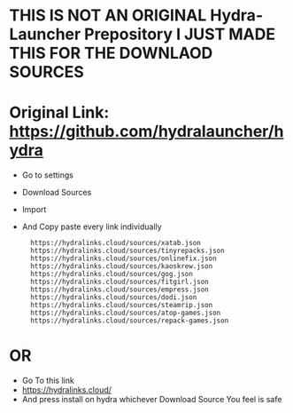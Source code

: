 # THIS IS NOT AN ORIGINAL Hydra-Launcher Prepository I JUST MADE THIS FOR THE DOWNLAOD SOURCES
# Original Link: https://github.com/hydralauncher/hydra

- Go to settings
- Download Sources
- Import
- And Copy paste every link individually

		https://hydralinks.cloud/sources/xatab.json
		https://hydralinks.cloud/sources/tinyrepacks.json
		https://hydralinks.cloud/sources/onlinefix.json
		https://hydralinks.cloud/sources/kaoskrew.json
		https://hydralinks.cloud/sources/gog.json
		https://hydralinks.cloud/sources/fitgirl.json
 		https://hydralinks.cloud/sources/empress.json
		https://hydralinks.cloud/sources/dodi.json
		https://hydralinks.cloud/sources/steamrip.json
		https://hydralinks.cloud/sources/atop-games.json
		https://hydralinks.cloud/sources/repack-games.json

# OR
- Go To this link
- https://hydralinks.cloud/
- And press install on hydra whichever Download Source You feel is safe
